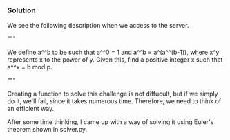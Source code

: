 ### Solution

We see the following description when we access to the server.

"""

We define a^^b to be such that a^^0 = 1 and a^^b = a^(a^^(b-1)), where x^y represents x to the power of y.
Given this, find a positive integer x such that a^^x = b mod p.

"""

Creating a function to solve this challenge is not diffucult, but if we simply do it, we'll fail, since it takes numerous time.
Therefore, we need to think of an efficient way. 

After some time thinking, I came up with a way of solving it using Euler's theorem shown in solver.py.



